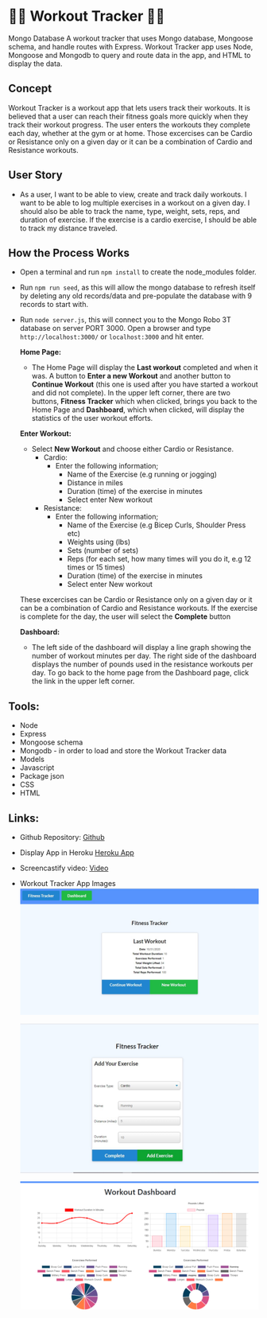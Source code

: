 # :running_woman: Workout Tracker  :weight_lifting_woman:

Mongo Database
A workout tracker that uses Mongo database, Mongoose schema, and handle routes with Express.  Workout Tracker app uses Node, Mongoose and Mongodb to query and route data in the app, and HTML to display the data.

## Concept
Workout Tracker is a workout app that lets users track their workouts.  It is believed that a user can reach their fitness goals more quickly when they track their workout progress.   The user enters the workouts they complete each day, whether at the gym or at home.  Those excercises can be Cardio or Resistance only on a given day or it can be a combination of Cardio and Resistance workouts.

## User Story
* As a user, I want to be able to view, create and
  track daily workouts. I want to be able to log multiple exercises in a workout on a given day. I should also be able to track the name, type, weight, sets, reps, and duration of exercise. If the exercise is a cardio exercise, I should be able to track my distance traveled.

## How the Process Works
* Open a terminal and run `npm install` to create
  the node_modules folder.
* Run `npm run seed`, as this will allow the mongo
  database to refresh itself by deleting any old records/data and pre-populate the database with 9 records to start with.  
* Run `node server.js`, this will connect you to
  the Mongo Robo 3T database on server PORT 3000.  Open a browser and type `http://localhost:3000/` or `localhost:3000` and hit enter.
    
  **Home Page:** 
    * The Home Page will display the **Last workout** completed and when it was. A button to 
      **Enter a new Workout** and another button to **Continue Workout** (this one is used after you have started a workout and did not complete).  In the upper left corner, there are two buttons, **Fitness Tracker** which when clicked, brings you back to the Home Page and **Dashboard**, which when clicked, will display the statistics of the user workout efforts.

  **Enter Workout:**
    * Select **New Workout** and choose either Cardio or Resistance.   
      * Cardio: 
        * Enter the following information; 
          * Name of the Exercise (e.g running or jogging) 
          * Distance in miles  
          * Duration (time) of the exercise in minutes
          * Select enter New workout
      * Resistance:
        * Enter the following information;
          * Name of the Exercise (e.g Bicep Curls, Shoulder Press etc)
          * Weights using (lbs)
          * Sets (number of sets)
          * Reps (for each set, how many times will you do it, e.g 12 times or 15 times)
          * Duration (time) of the exercise in minutes
          * Select enter New workout

  These excercises can be Cardio or Resistance only on a given day or it can be a combination of Cardio and Resistance workouts. If the exercise is complete for the day, the user will select the **Complete** button
    
  **Dashboard:**
    * The left side of the dashboard will display a line graph showing the number of workout minutes per day.  The 
      right side of the dashboard displays the number of pounds used in the resistance workouts per day.  To go back to the home page from the Dashboard page, click the link in the upper left corner.     

## Tools:
 * Node
 * Express
 * Mongoose schema
 * Mongodb - in order to load and store the
   Workout Tracker data 
 * Models
 * Javascript        
 * Package json 
 * CSS
 * HTML 
 
## Links:
  * Github Repository: 
    [Github](https://github.com/whintzen/WorkoutTracker)
  
  * Display App in Heroku
    [Heroku App](https://infinite-forest-28500.herokuapp.com/)

  * Screencastify video: 
    [Video](https://drive.google.com/file/d/1RWtuk18CH5-SxUaRS9qCbb2eEGsJiuE9/view?usp=sharing)

  * Workout Tracker App Images
     ![Image of The Hamburger App](https://github.com/whintzen/WorkoutTracker/blob/master/images/Workout_Tracker_Homepage.jpg)

     ![Image of The Hamburger App](https://github.com/whintzen/WorkoutTracker/blob/master/images/Workout_Tracker_Entryform.jpg)

     ![Image of The Hamburger App](https://github.com/whintzen/WorkoutTracker/blob/master/images/Workout_Tracker_Dashboard.png)
  
